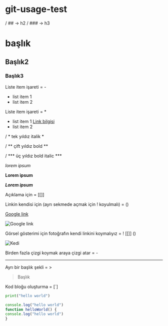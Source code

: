 # git-usage-test

/ ## -> h2
/ ### -> h3

# başlık

## Başlık2

### Başlık3



Liste item işareti = -

- list item 1
- list item 2

Liste item işareti = *

* list item 1 [Link bilgisi](https://www.Tema.org.tr)
* list item 2



/ * tek yıldız italik *

/ ** çift yıldız bold **

/ *** üç yıldız bold italic ***

*lorem ipsum*

**Lorem ipsum**

***Lorem ipsum***



Açıklama için = [[]]

Linkin kendisi için (ayrı sekmede açmak için ! koyulmalı) = ()

[Google link](https://www.google.com.tr)

![Google link](https://www.google.com.tr)

Görsel gösterimi için fotoğrafın kendi linkini koymalıyız = ! [[]] ()
 
![Kedi](https://lh3.googleusercontent.com/proxy/zSSZkwPGOyaA2rdc3h_zavpIHn1jhLB_HwlpKWYFqSL08n0mfctEoiCXxkaBts6Gt44YiYo-h4Z9MRMK3ASDtBiiohA4urLuh9XNYir06vYiI5aySt0sgm4gtL5fZhQ0tntqRArznVxto4trhSE)

Birden fazla çizgi koymak araya çizgi atar = - 

------------------------------------------------------------------------------

Ayrı bir başlık şekli = >

>Başlık

Kod bloğu oluşturma = [`]

```python
print("hello world")
```

```javascript
console.log("hello world")
function helloWorld() {
console.log("hello world")
}
```

